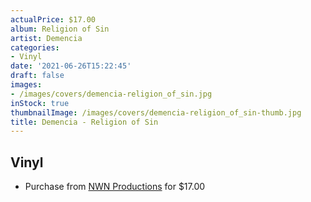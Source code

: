 ```yaml
---
actualPrice: $17.00
album: Religion of Sin
artist: Demencia
categories:
- Vinyl
date: '2021-06-26T15:22:45'
draft: false
images:
- /images/covers/demencia-religion_of_sin.jpg
inStock: true
thumbnailImage: /images/covers/demencia-religion_of_sin-thumb.jpg
title: Demencia - Religion of Sin
---
```


## Vinyl
* Purchase from [NWN Productions](http://shop.nwnprod.com/index.php?route=product/product&path=75&product_id=1157&sort=pd.name&order=ASC) for $17.00

